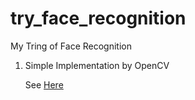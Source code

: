 # try_face_recognition
My Tring of Face Recognition



1. Simple Implementation by OpenCV

   See [Here](./OpenCV_FR/Run.md)

